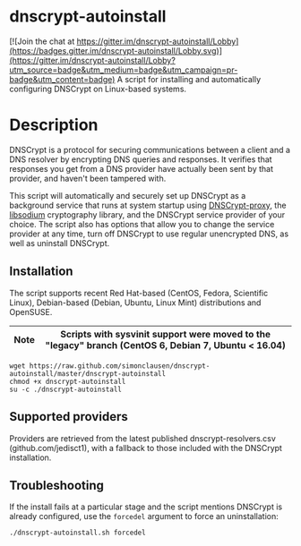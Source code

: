 dnscrypt-autoinstall
====================

[![Join the chat at https://gitter.im/dnscrypt-autoinstall/Lobby](https://badges.gitter.im/dnscrypt-autoinstall/Lobby.svg)](https://gitter.im/dnscrypt-autoinstall/Lobby?utm_source=badge&utm_medium=badge&utm_campaign=pr-badge&utm_content=badge)
A script for installing and automatically configuring DNSCrypt on Linux-based systems.

# Description

DNSCrypt is a protocol for securing communications between a client and a DNS resolver by encrypting DNS queries and responses. It verifies that responses you get from a DNS provider have actually been sent by that provider, and haven't been tampered with.

This script will automatically and securely set up DNSCrypt as a background service that runs at system startup using [DNSCrypt-proxy](https://github.com/jedisct1/dnscrypt-proxy/), the [libsodium](https://github.com/jedisct1/libsodium) cryptography library, and the DNSCrypt service provider of your choice. The script also has options that allow you to change the service provider at any time, turn off DNSCrypt to use regular unencrypted DNS, as well as uninstall DNSCrypt.

## Installation

The script supports recent Red Hat-based (CentOS, Fedora, Scientific Linux), Debian-based (Debian, Ubuntu, Linux Mint) distributions and OpenSUSE.

| Note | Scripts with sysvinit support were moved to the "legacy" branch (CentOS 6, Debian 7, Ubuntu < 16.04) |
| --- | --- |

```
wget https://raw.github.com/simonclausen/dnscrypt-autoinstall/master/dnscrypt-autoinstall
chmod +x dnscrypt-autoinstall
su -c ./dnscrypt-autoinstall
```

## Supported providers

Providers are retrieved from the latest published dnscrypt-resolvers.csv (github.com/jedisct1),
with a fallback to those included with the DNSCrypt installation.

## Troubleshooting

If the install fails at a particular stage and the script mentions DNSCrypt is already configured, use the `forcedel` argument to force an uninstallation:

```
./dnscrypt-autoinstall.sh forcedel
```
